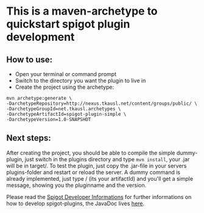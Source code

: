 # This is a maven-archetype to quickstart spigot plugin development


## How to use:

* Open your terminal or command prompt
* Switch to the directory you want the plugin to live in
* Create the project using the archetype:

```
mvn archetype:generate \
-DarchetypeRepository=http://nexus.tkausl.net/content/groups/public/ \
-DarchetypeGroupId=net.tkausl.archetypes \
-DarchetypeArtifactId=spigot-plugin-simple \
-DarchetypeVersion=1.0-SNAPSHOT
```

## Next steps:

After creating the project, you should be able to compile the simple dummy-plugin, just switch in the plugins directory and type `mvn install`, your .jar will be in target/.
To test the plugin, just copy the .jar-file in your servers plugins-folder and restart or reload the server. A dummy command is already implemented, just type /<your plugin name> (its your artifactId) and you'll get a simple message, showing you the pluginname and the version.

Please read the [Spigot Developer Informations](http://www.spigotmc.org/wiki/spigot/) for further informations on how to develop spigot-plugins,
the JavaDoc lives [here](https://hub.spigotmc.org/javadocs/spigot/).